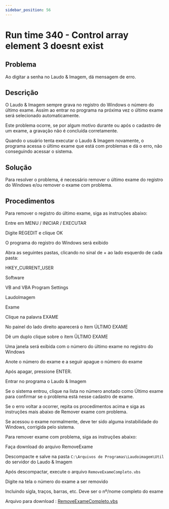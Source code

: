 ```yaml
---
sidebar_position: 56
---
```


# Run time 340 - Control array element 3 doesnt exist

## Problema

Ao digitar a senha no Laudo & Imagem, dá mensagem de erro.

## Descrição

O Laudo & Imagem sempre grava no registro do Windows o número do
último exame. Assim ao entrar no programa na próxima vez o último
exame será selecionado automaticamente.

Este problema ocorre, se por algum motivo durante ou após o cadastro
de um exame, a gravação não é concluída corretamente.

Quando o usuário tenta executar o Laudo & Imagem novamente, o
programa acessa o último exame que está com problemas e dá o erro,
não conseguindo acessar o sistema.

## Solução

Para resolver o problema, é necessário remover o último exame do
registro do Windows e/ou remover o exame com problema.

## Procedimentos

Para remover o registro do último exame, siga as instruções abaixo:

Entre em MENU / INICIAR / EXECUTAR

Digite REGEDIT e clique OK

O programa do registro do Windows será exibido

Abra as seguintes pastas, clicando no sinal de + ao lado esquerdo de
cada pasta:

HKEY_CURRENT_USER

Software

VB and VBA Program Settings

LaudoImagem

Exame

Clique na palavra EXAME

No painel do lado direito aparecerá o item ÚLTIMO EXAME

Dê um duplo clique sobre o item ÛLTIMO EXAME

Uma janela será exibida com o número do último exame no registro do
Windows

Anote o número do exame e a seguir apague o número do exame

Após apagar, pressione ENTER.

Entrar no programa o Laudo & Imagem

Se o sistema entrou, clique na lista no número anotado como Último
exame para confirmar se o problema está nesse cadastro de exame.

Se o erro voltar a ocorrer, repita os procedimentos acima e siga as
instruções mais abaixo de Remover exame com problema.

Se acessou o exame normalmente, deve ter sido alguma instabilidade
do Windows, corrigida pelo sistema.

Para remover exame com problema, siga as instruções abaixo:

Faça download do arquivo RemoveExame

Descompacte e salve na pasta `C:\Arquivos de Programas\Laudoimagem\Util` do servidor do Laudo & Imagem

Após descompactar, execute o arquivo `RemoveExameCompleto.vbs`

Digite na tela o número do exame a ser removido

Incluindo sigla, traços, barras, etc. Deve ser o nº/nome completo do
exame

Arquivo para download :
[RemoveExameCompleto.vbs](http://suporte.laudoimagem.com.br/download/RemoveExameCompleto.vbs)
